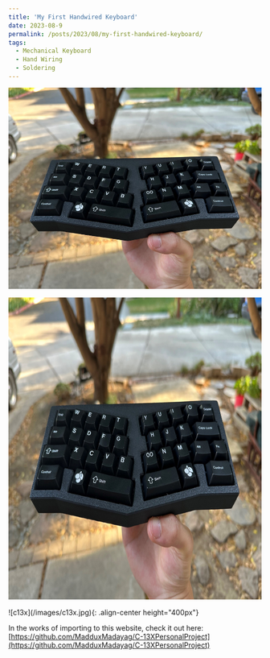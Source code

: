 ```yaml
---
title: 'My First Handwired Keyboard'
date: 2023-08-9
permalink: /posts/2023/08/my-first-handwired-keyboard/
tags:
  - Mechanical Keyboard
  - Hand Wiring
  - Soldering
---
```


<img src="/images/c13x.jpg" width="540" height="400">
<p align="center">
  <img width="810" height="600" src="/images/c13x.jpg">
</p>
![c13x](/images/c13x.jpg){: .align-center height="400px"}



In the works of importing to this website, check it out here: [https://github.com/MadduxMadayag/C-13XPersonalProject](https://github.com/MadduxMadayag/C-13XPersonalProject)